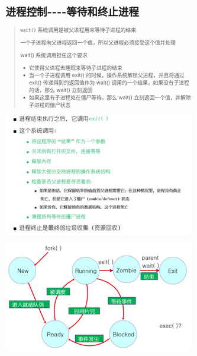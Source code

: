 # 进程控制----等待和终止进程

> ```wait()``` 系统调用是被父进程用来等待子进程的结束
>
> 一个子进程向父进程返回一个值，所以父进程必须接受这个值并处理
>
> wait() 系统调用担任这个要求
>
> * 它使得父进程去睡眠来等待子进程的结束
> * 当一个子进程调用 exit() 的时候，操作系统解锁父进程，并且将通过 exit() 传递得到的返回值作为 wait() 调用的一个结果，如果没有子进程的话，那么 wait() 立刻返回
> * 如果这里有子进程处在僵尸等待，那么 wait() 立刻返回一个值，并解除子进程的僵尸状态

![](./img/7_13_1.png)

![](./img/7_13_2.png)